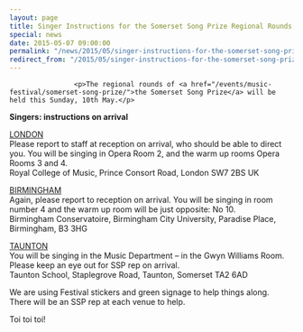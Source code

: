 ```yaml
---
layout: page
title: Singer Instructions for the Somerset Song Prize Regional Rounds, this Sunday
special: news
date: 2015-05-07 09:00:00
permalink: "/news/2015/05/singer-instructions-for-the-somerset-song-prize-regional-rounds-this-sunday/"
redirect_from: "/2015/05/singer-instructions-for-the-somerset-song-prize-regional-rounds-this-sunday/"
---
```



                    
                    <p>The regional rounds of <a href="/events/music-festival/somerset-song-prize/">the Somerset Song Prize</a> will be held this Sunday, 10th May.</p>
<p><strong>Singers: instructions on arrival</strong></p>
<p><u>LONDON</u><br />
Please report to staff at reception on arrival, who should be able to direct you. You will be singing in Opera Room 2, and the warm up rooms Opera Rooms 3 and 4.<br />
Royal College of Music, Prince Consort Road, London SW7 2BS UK</p>
<p><u>BIRMINGHAM</u><br />
Again, please report to reception on arrival. You will be singing in room number 4 and the warm up room will be just opposite: No 10.<br />
Birmingham Conservatoire, Birmingham City University, Paradise Place, Birmingham, B3 3HG</p>
<p><u>TAUNTON</u><br />
You will be singing in the Music Department &#8211; in the Gwyn Williams Room. Please keep an eye out for SSP rep on arrival.<br />
Taunton School, Staplegrove Road, Taunton, Somerset TA2 6AD</p>
<p>We are using Festival stickers and green signage to help things along.<br />
There will be an SSP rep at each venue to help.</p>
<p>Toi toi toi!</p>

                
